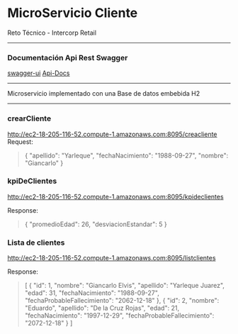 MicroServicio Cliente
=========================
Reto Técnico - Intercorp Retail
* * * * *

### Documentación Api Rest Swagger
[swagger-ui](http://ec2-18-205-116-52.compute-1.amazonaws.com:8095/swagger-ui.html)
[Api-Docs](http://ec2-18-205-116-52.compute-1.amazonaws.com:8095/v2/api-docs)
* * * * *
Microservicio implementado con una Base de datos embebida H2
* * * * *
### crearCliente
http://ec2-18-205-116-52.compute-1.amazonaws.com:8095/creacliente
Request: 
>{
 "apellido": "Yarleque",
  "fechaNacimiento": "1988-09-27",
  "nombre": "Giancarlo"
}

### kpiDeClientes
http://ec2-18-205-116-52.compute-1.amazonaws.com:8095/kpideclientes

Response:
>{
  "promedioEdad": 26,
  "desviacionEstandar": 5
}

### Lista de clientes
http://ec2-18-205-116-52.compute-1.amazonaws.com:8095/listclientes

Response:
>[
  {
    "id": 1,
    "nombre": "Giancarlo Elvis",
    "apellido": "Yarleque Juarez",
    "edad": 31,
    "fechaNacimiento": "1988-09-27",
    "fechaProbableFallecimiento": "2062-12-18"
  },
  {
    "id": 2,
    "nombre": "Eduardo",
    "apellido": "De la Cruz Rojas",
    "edad": 21,
    "fechaNacimiento": "1997-12-29",
    "fechaProbableFallecimiento": "2072-12-18"
  }
]
